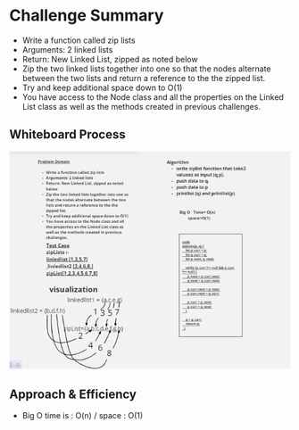 # Challenge Summary
<!-- Description of the challenge -->
- Write a function called zip lists
- Arguments: 2 linked lists
- Return: New Linked List, zipped as noted below
- Zip the two linked lists together into one so that the nodes alternate between the two lists and return a reference to the the zipped list.
- Try and keep additional space down to O(1)
- You have access to the Node class and all the properties on the Linked List class as well as the methods created in previous challenges.

## Whiteboard Process
<!-- Embedded whiteboard image -->
![img](./img/Screenshot%20(110).png)

## Approach & Efficiency
<!-- What approach did you take? Why? What is the Big O space/time for this approach? -->
- Big O time is : O(n) / space : O(1)
